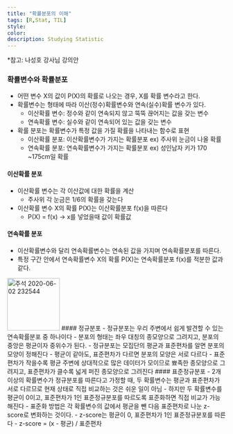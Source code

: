 ```yaml
---
title: "확률분포의 이해"
tags: [R,Stat, TIL]
style:
color:
description: Studying Statistic
---
```

*참고: 나성호 강사님 강의안
### 확률변수와 확률분포
 - 어떤 변수 X의 값이 P(X)의 확률로 나오는 경우, X를 확률 변수라고 한다.
 - 확률변수는 형태에 따라 이산(정수)확률변수와 연속(실수)확률 변수가 있다.
    - 이산확률 변수: 정수와 같이 연속되지 않고 뚝뚝 끊어지는 값을 갖는 변수 
    - 연속확률 변수: 실수와 같이 연속되어 있는 값을 갖는 변수
 - 확률 분포는 확률변수가 특정 값을 가질 확률을 나타내는 함수로 표현
    - 이산확률 분포: 이산확률변수가 가지는 확률분포 ex) 주사위 눈금이 나올 확률
    - 연속확률 분포: 연속확률변수가 가지는 확률분포 ex) 성인남자 키가 170 ~175cm일 확률
#### 이산확률 분포
 - 이산확률 변수는 각 이산값에 대한 확률을 계산
   - 주사위 각 눈금은 1/6의 확률을 갖는다
 - 이산확률 변수 X의 확률 P(X)는 이산확률분포 f(x)을 따른다
   - P(X) = f(x) -> x를 넣었을때 값이 확률값
#### 연속확률 분포
 - 이산확률변수와 달리 연속확률변수는 연속된 값을 가지며 연속확률분포를 따른다.
 - 특정 구간 안에서 연속확률변수 X의 확률 P(X)는 연속확률분포 f(x)를 적분한 값과 같다.
<img width="121" alt="주석 2020-06-02 232544" src="https://user-images.githubusercontent.com/57039464/83532044-b4464380-a528-11ea-8bb5-37d4eb187143.png">
#### 정규분포
 - 정규분포는 우리 주변에서 쉽게 발견할 수 있는 연속확률분포 중 하나이다
    - 분포의 형태는 좌우 대칭의 종모양으로 그려지고, 분포의 중앙은 평균이자 중위수가 된다.
 - 정규분포는 모집단의 평균과 표준편차를 알면 분포의 모양이 정해진다 
   - 평균이 같아도, 표준편차가 다르면 분포의 모양은 서로 다르다
   - 표준편차가 작을수록 평균 주변에 상대적으로 많은 데이터가 모이므로 뾰족한 종모양으로 그려지고, 표준편차가 클수록 넓게 퍼진 종모양으로 그려진다
#### 표준정규분포
  - 2개 이상의 확률변수가 정규분포를 따른다고 가정할 때, 두 확률변수는 평균과 표준편차가 서로 다르므로 현재 상태로 직접 비교하는 것은 쉬운 일이 아님
  - 하지만 두 확률변수를 평균이 0이고, 표준편차가 1인 표준정규분포를 따르도록 표준화하면 직접 비교가 가능해진다
     - 표준화 방법은 각 확률변수의 값에서 평균을 뺀 다음 표준편차로 나눈 z-score로 변화하는 것이다.
     - z-score는 평균이 0, 표준편차가 1인 표준정규분포를 따른다
     - z-score = (x - 평균) / 표준편차